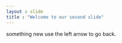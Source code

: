```yaml
---
layout : slide
title : "Welcome to our second slide"
---
```

something new
use the left arrow to go back.
